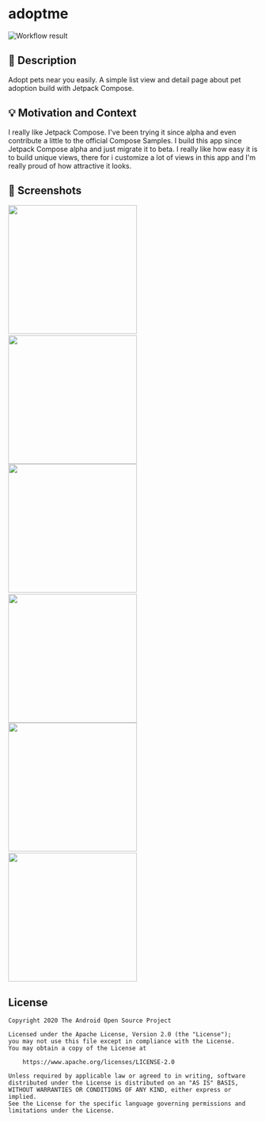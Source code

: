 # adoptme

<!--- Replace <OWNER> with your Github Username and <REPOSITORY> with the name of your repository. -->
<!--- You can find both of these in the url bar when you open your repository in github. -->
![Workflow result](https://github.com/chathil/adoptme-compose-challenge/workflows/Check/badge.svg)


## :scroll: Description
Adopt pets near you easily. A simple list view and detail page about pet adoption build with Jetpack Compose.


## :bulb: Motivation and Context
I really like Jetpack Compose. I've been trying it since alpha and even contribute a little to the official Compose Samples.
I build this app since Jetpack Compose alpha and just migrate it to beta. I really like how easy it is to build unique views,
there for i customize a lot of views in this app and I'm really proud of how attractive it looks.


## :camera_flash: Screenshots
<!-- You can add more screenshots here if you like -->
<img src="/results/screenshot_1.png" width="260">&emsp;<img src="/results/screenshot_2.png" width="260">
<img src="/results/screenshot_3.png" width="260">&emsp;<img src="/results/screenshot_4.png" width="260">
<img src="/results/screenshot_5.png" width="260">&emsp;<img src="/results/screenshot_6.png" width="260">

## License
```
Copyright 2020 The Android Open Source Project

Licensed under the Apache License, Version 2.0 (the "License");
you may not use this file except in compliance with the License.
You may obtain a copy of the License at

    https://www.apache.org/licenses/LICENSE-2.0

Unless required by applicable law or agreed to in writing, software
distributed under the License is distributed on an "AS IS" BASIS,
WITHOUT WARRANTIES OR CONDITIONS OF ANY KIND, either express or implied.
See the License for the specific language governing permissions and
limitations under the License.
```